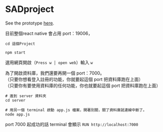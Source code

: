 # SADproject

See the prototype [here](https://www.figma.com/file/iK8R0LcVT7Mw7beRKZHCDj/SAD-basketball-dataCollection?node-id=35%3A0).


目前整個react native 會占用 port：19006， 
```
cd 這個Project

npm start
```
選用網頁開啟（`Press w │ open web`）輸入 `w`


為了開啟資料庫，我們還要再開一個 port：7000。  
（只要你想看登入註冊的功能，你就要起這個 port 把資料庫跑在上面）  
（只要你有要使用資料庫的任何功能，你也就要起這個 port 把資料庫跑在上面）  
```
# 進到 server 資料夾
cd server

# 用另一個 terminal 啟動 app.js 檔案，開著別關，關了資料庫就連線中斷了。
node app.js 
```
port 7000 起成功的話 terminal 會顯示 `RUN http://localhost:7000`
